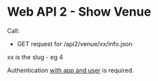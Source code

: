 # Web API 2 - Show Venue

Call:
  *  GET request for /api2/venue/xx/info.json

xx is the slug - eg 4

Authentication [with app and user](/en/developers/core/webapi2.callauthentication.md) is required.




